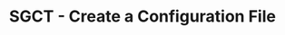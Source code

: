 ---
title: SGCT - Create a Configuration File
layout: default
parent: Installer Tutorials
grand_parent: Tutorials

has_children: false
has_toc: false
nav_order: 2
---